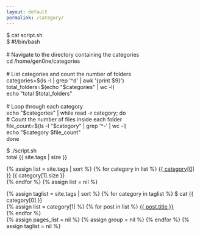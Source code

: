 ```yaml
---
layout: default
permalink: /category/
---
```


<p>$ cat <span class="string">script.sh</span><br />
$ #!/bin/bash<br />
<br />
# Navigate to the directory containing the categories<br />
cd /home/gen0ne/categories<br />
<br />
# List categories and count the number of folders<br />
categories=$(ls -l | grep '^d' | awk '{print $9}')<br />
total_folders=$(echo "$categories" | wc -l)<br />
echo "total $total_folders"<br />
<br />
# Loop through each category<br />
echo "$categories" | while read -r category; do<br />
    # Count the number of files inside each folder<br />
    file_count=$(ls -l "$category" | grep '^-' | wc -l)<br />
    echo "$category $file_count"<br />
done<br />
<p>$ <span class="string">./script.sh</span><br />
total {{ site.tags | size }}</p>
<p>
    {% assign list = site.tags | sort %}
    {% for category in list %}
        <a class="string" href="#{{ category[0] }}">{{ category[0] }}</a> {{ category[1].size }}<br />
    {% endfor %}
    {% assign list = nil %}
</p>
<p>
    {% assign taglist = site.tags | sort %}
    {% for category in taglist %}
        $ cat <span id="{{ category[0] }}" class="string">{{ category[0] }}</span><br />
        {% assign list = category[1] %}
        {% for post in list %}
            <a class="string" href="{{ post.url }}">{{ post.title }}</a><br />
        {% endfor %}
        <br />
        {% assign pages_list = nil %}
        {% assign group = nil %}
    {% endfor %}
    {% assign taglist = nil %}
</p>



